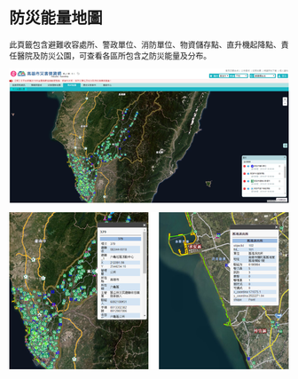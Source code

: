# 防災能量地圖

此頁籤包含避難收容處所、警政單位、消防單位、物資儲存點、直升機起降點、責任醫院及防災公園，可查看各區所包含之防災能量及分布。

![1568260293917](../assets/1568260293917.png)

![1568260306878](../assets/1568260306878.png)
